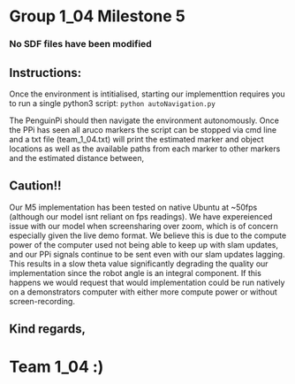 # Group 1_04 Milestone 5 
### No SDF files have been modified

## Instructions:
Once the environment is intitialised, starting our implementtion requires you to run a single python3 script:
`python autoNavigation.py`

The PenguinPi should then navigate the environment autonomously.
Once the PPi has seen all aruco markers the script can be stopped via cmd line and a txt file (team_1_04.txt) will print the estimated marker and object locations as well as the available paths from each marker to other markers and the estimated distance between,

## Caution!!
Our M5 implementation has been tested on native Ubuntu at ~50fps (although our model isnt reliant on fps readings). We have expereienced issue with our model when screensharing over zoom, which is of concern especially given the live demo format. We believe this is due to the compute power of the computer used not being able to keep up with slam updates, and our PPi signals continue to be sent even with our slam updates lagging. This results in a slow theta value significantly degrading the quality our implementation since the robot angle is an integral component.
If this happens we would request that would implementation could be run natively on a demonstrators computer with either more compute power or without screen-recording.


## Kind regards,
# Team 1_04 :)